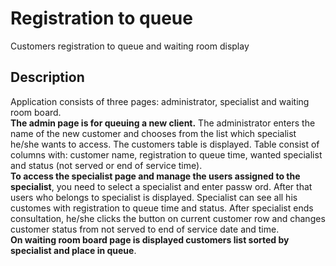 # Registration to queue
Customers registration to queue and waiting room display

## Description
Application consists of three pages: administrator, specialist and waiting room board. <br/>
**The admin page is for queuing a new client.** The administrator enters the name of the new customer and chooses from the list which specialist he/she wants to access. The customers table is displayed. Table consist of columns with: customer name, registration to queue time, wanted specialist and status (not served or end of service time).<br/>
**To access the specialist page and manage the users assigned to the specialist**, you need to select a specialist and enter passw ord. After that users who belongs to specialist is displayed. Specialist can see all his customes with registration to queue time and status. After specialist ends consultation, he/she clicks the button on current customer row and changes customer status from not served to end of service date and time.<br/>
**On waiting room board page is displayed customers list sorted by specialist and place in queue**.<br/>


